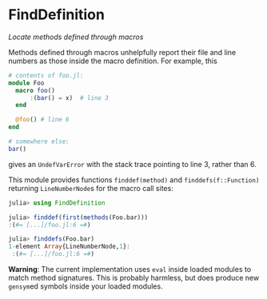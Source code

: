 # FindDefinition
*Locate methods defined through macros*

Methods defined through macros unhelpfully report their file and line numbers as those inside the macro definition. For example, this
```julia
# contents of foo.jl:
module Foo
  macro foo()
      :(bar() = x)  # line 3
  end

  @foo() # line 6
end

# somewhere else:
bar()
```
gives an `UndefVarError` with the stack trace pointing to line 3, rather than 6.

This module provides functions `finddef(method)` and `finddefs(f::Function)` returning `LineNumberNode`s for the macro call sites:
```julia
julia> using FindDefinition

julia> finddef(first(methods(Foo.bar)))
:(#= [...]/foo.jl:6 =#)

julia> finddefs(Foo.bar)
1-element Array{LineNumberNode,1}:
 :(#= [...]/foo.jl:6 =#)
 ```
 
 __Warning__: The current implementation uses `eval` inside loaded modules to match method signatures. This is probably harmless, but does produce new `gensym`ed symbols inside your loaded modules.

